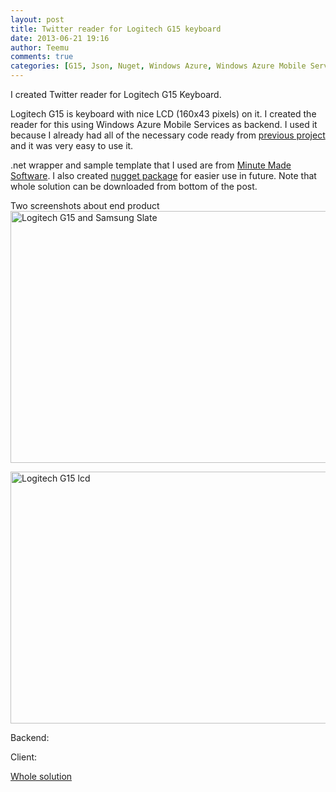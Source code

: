 ```yaml
---
layout: post
title: Twitter reader for Logitech G15 keyboard
date: 2013-06-21 19:16
author: Teemu
comments: true
categories: [G15, Json, Nuget, Windows Azure, Windows Azure Mobile Services]
---
```

I created Twitter reader for Logitech G15 Keyboard.
<!--more-->Logitech G15 is keyboard with nice LCD (160x43 pixels) on it. I created the reader for this using Windows Azure Mobile Services as backend. I used it because I already had all of the necessary code ready from <a title="Creating Twitter reader using Windows Azure Mobile Services" href="http://www.tapanila.net/creating-twitter-reader-using-windows-azure-mobile-services/">previous project</a> and it was very easy to use it.

.net wrapper and sample template that I used are from <a href="http://www.mangareader.com/dmclglcd.html">Minute Made Software</a>. I also created <a href="http://nuget.org/packages/LogitechG15/">nugget package</a> for easier use in future. Note that whole solution can be downloaded from bottom of the post.

Two screenshots about end product
<a href="https://res.cloudinary.com/tapanila-net/image/upload/v1388360477/WP_20130621_002_qsuksw.jpg"><img class="alignnone  wp-image-3611" alt="Logitech G15 and Samsung Slate" src="https://res.cloudinary.com/tapanila-net/image/upload/v1388360477/WP_20130621_002_qsuksw.jpg" width="717" height="403" /></a>

<a href="https://res.cloudinary.com/tapanila-net/image/upload/v1388360476/WP_20130621_006_vpj0zj.jpg"><img class="alignnone  wp-image-3621" alt="Logitech G15 lcd" src="https://res.cloudinary.com/tapanila-net/image/upload/v1388360476/WP_20130621_006_vpj0zj.jpg" width="717" height="403" /></a>

Backend:
<script type="text/javascript" src="https://gist.github.com/tapanila/5832223.js"></script>Client:<script type="text/javascript" src="https://gist.github.com/tapanila/5832279.js"></script>
<a href="http://www.tapanila.net/wp-content/uploads/2013/06/G15-Twitter-Reader.rar">Whole solution</a>
